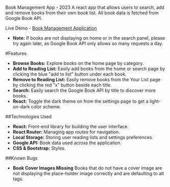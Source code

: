 Book Management App - 2023 
A react app that allows users to search, add and remove books from their own book list. All book data is fetched from Google Book API. 

Live Demo - [Book Management Application](https://book-management-application-jenna-deamers-projects.vercel.app/)
- **Note:** If books are not displaying on home or in the search panel,  please try again later, as Google Book API only allows so many requests a day.
 
#Features
- **Browse Books:** Explore books on the home page by category.
- **Add to Reading List:** Easily add books from the home or search page by clicking the blue "add to list" button under each book. 
- **Remove to Reading List:** Easily remove books from the Your List page by clicking the red "x" button beside each title.
- **Search:** Easily search the Google Book API by title to discover more books.
- **React:** Toggle the dark theme on from the settings page to get a light-on-dark color scheme.

##Technologies Used
- **React:** Front-end library for building the user interface.
- **React Router:** Managing app routes for navigation.
- **Local Storage:** Storing user reading lists and settings preferences. 
- **Google API:**  Book data used across the application.
- **CSS & Bootstrap:** Styles.

##Known Bugs
- **Book Cover Images Missing** Books that do not have a cover image are not displaying the place-holder image correctly and are defaulting to alt tags. 
